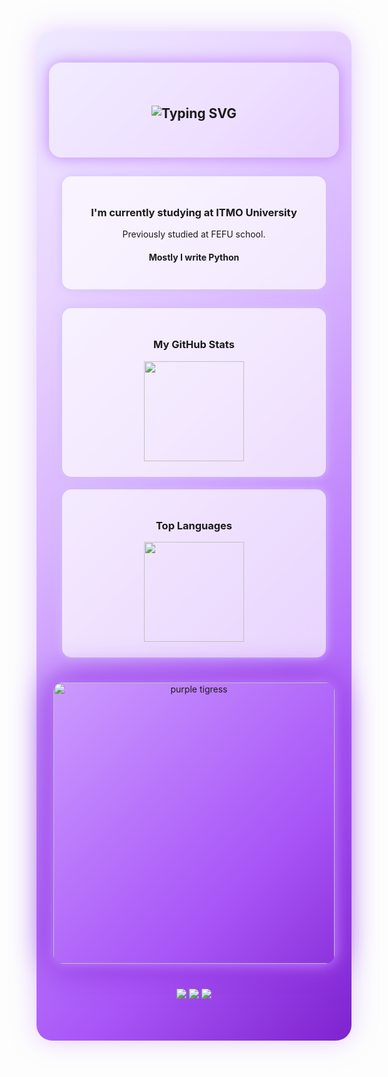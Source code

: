 <!-- 💜 GLOBAL BACKGROUND -->
<div align="center" style="
  background: linear-gradient(135deg, #ede9fe, #e9d5ff, #d8b4fe, #c084fc, #a855f7, #7e22ce);
  padding: 50px 20px;
  border-radius: 25px;
  box-shadow: 0 0 40px rgba(192, 132, 252, 0.4);
">

  <!-- 💜 HEADER -->
  <div style="background: rgba(255, 255, 255, 0.25); padding: 40px 20px; border-radius: 20px; backdrop-filter: blur(10px); box-shadow: 0 0 25px #c084fc;">
    <h2>
      <img src="https://readme-typing-svg.herokuapp.com?font=Fira+Code&weight=600&size=28&pause=1000&color=F4C2FF&center=true&vCenter=true&width=435&lines=Hi+there+👾;+I'm+Keshaptisa!;+Welcome+to+my+profile!" alt="Typing SVG" />
    </h2>
  </div>

  <!--  ABOUT -->
  <div style="background-color: rgba(255,255,255,0.7); padding:25px; border-radius:15px; margin:30px 0; width:80%; box-shadow: 0 0 15px #d0bfff;">
    <h3>I'm currently studying at ITMO University</h3>
    <p>Previously studied at FEFU school.</p>
    <h4>Mostly I write Python</h4>
    <ul style="list-style-type: none; padding-left: 0;">
    </ul>
  </div>

  <!--  GITHUB STATS -->
  <div style="background-color: rgba(255,255,255,0.7); padding:25px; border-radius:15px; margin:20px 0; width:80%; box-shadow: 0 0 15px #d0bfff;">
    <h3> My GitHub Stats</h3>
    <img src="https://github-my-readme-stats-beta.vercel.app/api?username=keshaptisa&show_icons=true&count_private=true&v=13&bg_color=ffffff&title_color=5b3cc4&text_color=2d2d2d&icon_color=8b5cf6&border_color=d0c4ff" height="160px"/>
  </div>

  <!-- TOP LANGUAGES -->
  <div style="background-color: rgba(255,255,255,0.7); padding:25px; border-radius:15px; margin:20px 0; width:80%; box-shadow: 0 0 15px #d0bfff;">
    <h3> Top Languages</h3>
    <img src="https://github-my-readme-stats-beta.vercel.app/api/top-langs/?username=keshaptisa&layout=compact&count_private=true&exclude_repo=github-readme-stats,github-my-readme-stats&exclude_forks=true&langs_count=6&v=14&bg_color=ffffff&title_color=5b3cc4&text_color=2d2d2d&icon_color=8b5cf6&border_color=d0c4ff&custom_title=Top%20Languages&theme=transparent&hide_border=false&locale=en&hide_title=false" height="160px"/>
  </div>

  <!-- 🌌 PURPLE TIGRESS DIVIDER -->
  <div style="margin: 40px 0;">
    <img src="https://photopole.ru/wp-content/uploads/purpurnaia-tigritsa-1.webp"
         width="450"
         alt="purple tigress"
         style="border-radius: 15px;
                box-shadow: 0 0 20px #c084fc, 0 0 40px #a855f7, 0 0 60px #7e22ce;
                animation: pulseGlow 3s ease-in-out infinite;">
  </div>

  <!-- 💬 CONTACT -->
  <p>
    <a href="https://github.com/keshaptisa"><img src="https://img.shields.io/badge/GitHub-6a0dad?style=for-the-badge&logo=github&logoColor=white"/></a>
    <a href="https://t.me/keshaptisa"><img src="https://img.shields.io/badge/Telegram-8b5cf6?style=for-the-badge&logo=telegram&logoColor=white"/></a>
    <a href="mailto:dmitriykeshon@gmail.com"><img src="https://img.shields.io/badge/Email-c084fc?style=for-the-badge&logo=gmail&logoColor=white"/></a>
  </p>

